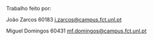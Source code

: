 Trabalho feito por:

João Zarcos 60183 j.zarcos@campus.fct.unl.pt

Miguel Domingos 60431 mf.domingos@campus.fct.unl.pt
